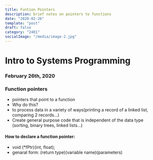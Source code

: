 ```yaml
---
title: Funtion Pointers
description: brief notes on pointers to functions
date: "2020-02-26"
template: "post"
draft: false 
category: "2401"
socialImage: "/media/image-2.jpg"
---
```


# Intro to Systems Programming
### February 26th, 2020

### Function pointers
 - pointers that point to a function
 - Why do this?
  - to process data in a variety of ways(printing a record of a linked list, comparing 2 records...)
  - Create general purpose code that is independent of the data type (sorting, binary trees, linked lists...)

#### How to declare a function pointer:
 - void (\*fPtr)(int, float);
 - genaral form: (return type)(variable name)(parameters)
